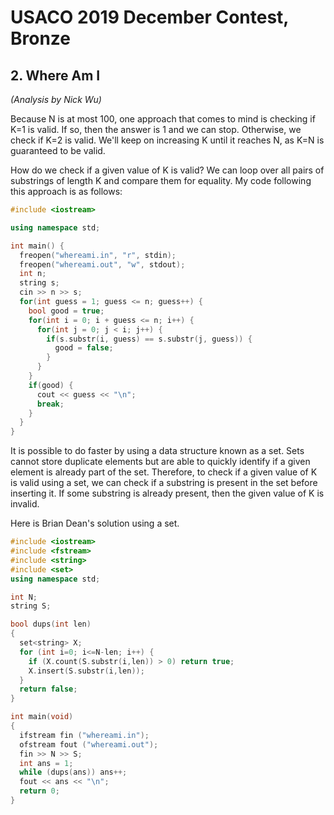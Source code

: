 # USACO 2019 December Contest, Bronze

## 2. Where Am I

*(Analysis by Nick Wu)*

Because N is at most 100, one approach that comes to mind is checking if K=1 is valid. If so, then the answer is 1 and we can stop. Otherwise, we check if K=2 is valid. We'll keep on increasing K until it reaches N, as K=N is guaranteed to be valid.

How do we check if a given value of K is valid? We can loop over all pairs of substrings of length K and compare them for equality. My code following this approach is as follows:

```cpp
#include <iostream>

using namespace std;

int main() {
  freopen("whereami.in", "r", stdin);
  freopen("whereami.out", "w", stdout);
  int n;
  string s;
  cin >> n >> s;
  for(int guess = 1; guess <= n; guess++) {
    bool good = true;
    for(int i = 0; i + guess <= n; i++) {
      for(int j = 0; j < i; j++) {
        if(s.substr(i, guess) == s.substr(j, guess)) {
          good = false;
        }
      }
    }
    if(good) {
      cout << guess << "\n";
      break;
    }
  }
}
```

It is possible to do faster by using a data structure known as a set. Sets cannot store duplicate elements but are able to quickly identify if a given element is already part of the set. Therefore, to check if a given value of K is valid using a set, we can check if a substring is present in the set before inserting it. If some substring is already present, then the given value of K is invalid.

Here is Brian Dean's solution using a set.

```cpp
#include <iostream>
#include <fstream>
#include <string>
#include <set>
using namespace std;

int N;
string S;

bool dups(int len)
{
  set<string> X;
  for (int i=0; i<=N-len; i++) {
    if (X.count(S.substr(i,len)) > 0) return true;
    X.insert(S.substr(i,len));
  }
  return false;
}

int main(void)
{
  ifstream fin ("whereami.in");
  ofstream fout ("whereami.out");
  fin >> N >> S;
  int ans = 1;
  while (dups(ans)) ans++;
  fout << ans << "\n";
  return 0;
}
```

